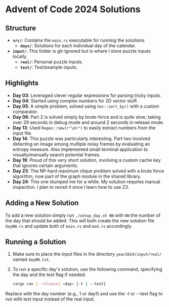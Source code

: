 # Advent of Code 2024 Solutions

## Structure

- **`src/`**: Contains the `main.rs` executable for running the solutions.
  - **`days/`**: Solutions for each individual day of the calendar.
- **`input/`**: This folder is git-ignored but is where I store puzzle inputs locally.
  - **`real/`**: Personal puzzle inputs.
  - **`test/`**: Test/example inputs.

## Highlights

- **Day 03**: Leveraged clever regular expressions for parsing tricky inputs.
- **Day 04**: Started using complex numbers for 2D vector stuff.
- **Day 05**: A simple problem, solved using `Vec::sort_by()` with a custom comparator.
- **Day 06**: Part 2 is solved simply by brute-force and is quite slow; taking over 29 seconds in debug mode and around 2 seconds in release mode.
- **Day 13**: Used `Regex::new(r"\d+")` to easily extract numbers from the input file.
- **Day 14**: This puzzle was particularly interesting. Part two involved detecting an image among multiple noisy frames by evaluating an entropy measure. Also implemented small terminal application to visually/manually search potential frames.
- **Day 19**: Proud of this very short solution, involving a custom cache key that ignores certain arguments.
- **Day 23**: The NP-hard maximum clique problem solved with a brute force algorithm, now part of the graph module in the shared library.
- **Day 24**: This one stumped me for a while. My solution requires manual inspection. I plan to revisit it once I learn how to use Z3.

## Adding a New Solution
To add a new solution simply run `./setup_day.sh NN` with `NN` the number of the day that should be added. This will both create the new solution file `dayNN.rs` and update both of `main.rs` and `mod.rs` accordingly.

## Running a Solution

1. Make sure to place the input files in the directory `year2024/input/real/` named `dayNN.txt`.
2. To run a specific day's solution, use the following command, specifying the day and the test flag if needed:

    ```bash
    cargo run [--release] <day> [-t | --test]
    ```
Replace <day> with the day number (e.g., 1 or day1) and use the -t or --test flag to run with test input instead of the real input.